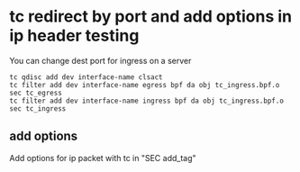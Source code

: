 # tc redirect by port and add options in ip header testing

You can change dest port for ingress on a server

```
tc qdisc add dev interface-name clsact
tc filter add dev interface-name egress bpf da obj tc_ingress.bpf.o sec tc_egress
tc filter add dev interface-name ingress bpf da obj tc_ingress.bpf.o sec tc_ingress
```


## add options 
Add options for ip packet with tc in "SEC add_tag" 
